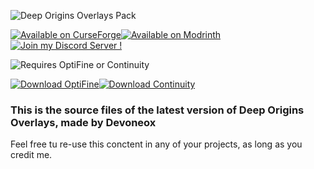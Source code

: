 ![Deep Origins Overlays Pack](https://cdn.modrinth.com/data/cached_images/d916973cd020d1374a795f68e3d4e6a7588c4c58.png)

[![Available on CurseForge](https://cdn.modrinth.com/data/cached_images/0115db48e5f0f3e08ee5064bb15fb5d28f19558a.png)][CurseForge][![Available on Modrinth](https://media.forgecdn.net/attachments/description/976485/description_6b3c5758-9a6d-4923-989d-aebc2a32921f.png)][Modrinth][![Join my Discord Server !](https://cdn.modrinth.com/data/cached_images/76439ca509e8b0166adfcab1331cbce147911914.png)][Discord]

![Requires OptiFine or Continuity](https://cdn.modrinth.com/data/cached_images/c839058144529911f09e6c3260f4f1a2dd9a07e6.png)

[![Download OptiFine](https://cdn.modrinth.com/data/cached_images/c9f6e7755ccff6b26440c946421cce156f37b88d.png)][OptiFine][![Download Continuity](https://cdn.modrinth.com/data/cached_images/fa9465e27ce45ec5b88079cd4dad5c03019fa989.png)][continuity]

### This is the source files of the latest version of Deep Origins Overlays, made by Devoneox
Feel free tu re-use this conctent in any of your projects, as long as you credit me.

[CurseForge]:https://legacy.curseforge.com/minecraft/texture-packs/deep-origins-overlays
[Modrinth]:https://modrinth.com/resourcepack/deep-origins-overlays
[OptiFine]:https://optifine.net/downloads
[continuity]:https://modrinth.com/mod/continuity
[Discord]:https://discord.gg/Rma6zdg9zS
